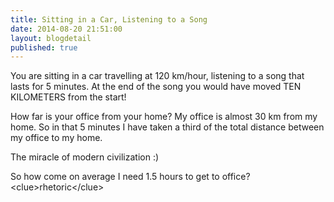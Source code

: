 ```yaml
---
title: Sitting in a Car, Listening to a Song
date: 2014-08-20 21:51:00
layout: blogdetail
published: true
---
```


You are sitting in a car travelling at 120 km/hour, listening to a song that lasts for 5 minutes. At the end of the song you would have moved TEN KILOMETERS from the start!

How far is your office from your home? My office is almost 30 km from my home. So in that 5 minutes I have taken a third of the total distance between my office to my home.

The miracle of modern civilization :)

So how come on average I need 1.5 hours to get to office? &lt;clue&gt;rhetoric&lt;/clue&gt;